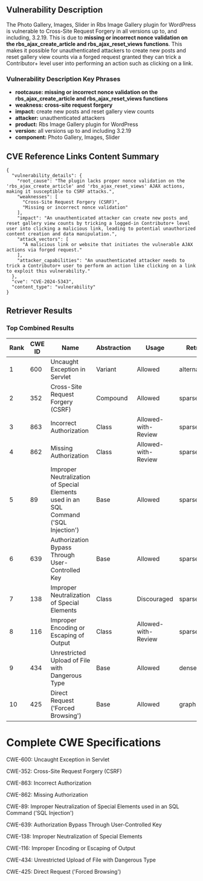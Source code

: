 ## Vulnerability Description
The Photo Gallery, Images, Slider in Rbs Image Gallery plugin for WordPress is vulnerable to Cross-Site Request Forgery in all versions up to, and including, 3.2.19. This is due to **missing or incorrect nonce validation on the rbs_ajax_create_article and rbs_ajax_reset_views functions**. This makes it possible for unauthenticated attackers to create new posts and reset gallery view counts via a forged request granted they can trick a Contributor+ level user into performing an action such as clicking on a link.

### Vulnerability Description Key Phrases
- **rootcause:** **missing or incorrect nonce validation on the rbs_ajax_create_article and rbs_ajax_reset_views functions**
- **weakness:** **cross-site request forgery**
- **impact:** create new posts and reset gallery view counts
- **attacker:** unauthenticated attackers
- **product:** Rbs Image Gallery plugin for WordPress
- **version:** all versions up to and including 3.2.19
- **component:** Photo Gallery, Images, Slider

## CVE Reference Links Content Summary
```
{
  "vulnerability_details": {
    "root_cause": "The plugin lacks proper nonce validation on the 'rbs_ajax_create_article' and 'rbs_ajax_reset_views' AJAX actions, making it susceptible to CSRF attacks.",
    "weaknesses": [
      "Cross-Site Request Forgery (CSRF)",
      "Missing or incorrect nonce validation"
    ],
    "impact": "An unauthenticated attacker can create new posts and reset gallery view counts by tricking a logged-in Contributor+ level user into clicking a malicious link, leading to potential unauthorized content creation and data manipulation.",
    "attack_vectors": [
      "A malicious link or website that initiates the vulnerable AJAX actions via forged request."
    ],
    "attacker_capabilities": "An unauthenticated attacker needs to trick a Contributor+ user to perform an action like clicking on a link to exploit this vulnerability."
  },
  "cve": "CVE-2024-5343",
  "content_type": "vulnerability"
}
```

## Retriever Results

### Top Combined Results

| Rank | CWE ID | Name | Abstraction | Usage  | Retrievers | Individual Scores |
|------|--------|------|-------------|-------|------------|-------------------|
| 1 | 600 | Uncaught Exception in Servlet  | Variant | Allowed | alternate_terms | 0.700 |
| 2 | 352 | Cross-Site Request Forgery (CSRF) | Compound | Allowed | sparse | 0.636 |
| 3 | 863 | Incorrect Authorization | Class | Allowed-with-Review | sparse | 0.505 |
| 4 | 862 | Missing Authorization | Class | Allowed-with-Review | sparse | 0.500 |
| 5 | 89 | Improper Neutralization of Special Elements used in an SQL Command ('SQL Injection') | Base | Allowed | sparse | 0.478 |
| 6 | 639 | Authorization Bypass Through User-Controlled Key | Base | Allowed | sparse | 0.469 |
| 7 | 138 | Improper Neutralization of Special Elements | Class | Discouraged | sparse | 0.469 |
| 8 | 116 | Improper Encoding or Escaping of Output | Class | Allowed-with-Review | sparse | 0.469 |
| 9 | 434 | Unrestricted Upload of File with Dangerous Type | Base | Allowed | dense | 0.457 |
| 10 | 425 | Direct Request ('Forced Browsing') | Base | Allowed | graph | 0.002 |



# Complete CWE Specifications

CWE-600: Uncaught Exception in Servlet 

CWE-352: Cross-Site Request Forgery (CSRF)

CWE-863: Incorrect Authorization

CWE-862: Missing Authorization

CWE-89: Improper Neutralization of Special Elements used in an SQL Command ('SQL Injection')

CWE-639: Authorization Bypass Through User-Controlled Key

CWE-138: Improper Neutralization of Special Elements

CWE-116: Improper Encoding or Escaping of Output

CWE-434: Unrestricted Upload of File with Dangerous Type

CWE-425: Direct Request ('Forced Browsing')